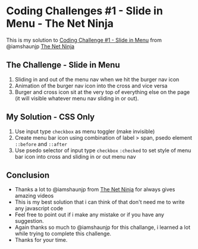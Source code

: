 # Coding Challenges #1 - Slide in Menu - The Net Ninja

This is my solution to [Coding Challenge #1 - Slide in Menu](https://youtu.be/4vefIayqwZw) from @iamshaunjp [The Net Ninja](https://www.youtube.com/c/TheNetNinja/)

## The Challenge - Slide in Menu

1. Sliding in and out of the menu nav when we hit the burger nav icon
1. Animation of the burger nav icon into the cross and vice versa
1. Burger and cross icon sit at the very top of everything else on the page (it will visible whatever menu nav sliding in or out).

## My Solution - CSS Only

1. Use input type `checkbox` as menu toggler (make invisible)
1. Create menu bar icon using combination of label > span, psedo element `::before` and `::after`
1. Use psedo selector of input type `checkbox` `:checked` to set style of menu bar icon into cross and sliding in or out menu nav

## Conclusion

- Thanks a lot to @iamshaunjp from [The Net Ninja](https://www.youtube.com/c/TheNetNinja/) for always gives amazing videos
- This is my best solution that i can think of that don't need me to write any javascript code
- Feel free to point out if i make any mistake or if you have any suggestion.
- Again thanks so much to @iamshaunjp for this challange, i learned a lot while trying to complete this challenge.
- Thanks for your time.
